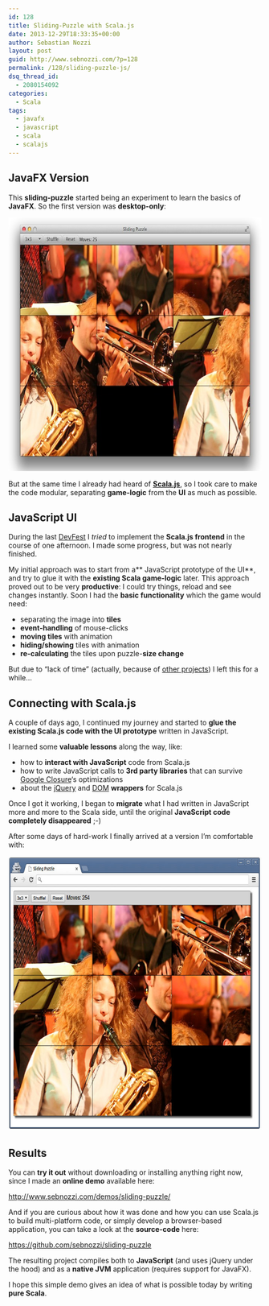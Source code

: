 ```yaml
---
id: 128
title: Sliding-Puzzle with Scala.js
date: 2013-12-29T18:33:35+00:00
author: Sebastian Nozzi
layout: post
guid: http://www.sebnozzi.com/?p=128
permalink: /128/sliding-puzzle-js/
dsq_thread_id:
  - 2080154092
categories:
  - Scala
tags:
  - javafx
  - javascript
  - scala
  - scalajs
---
```

## JavaFX Version

This **sliding-puzzle** started being an experiment to learn the basics of **JavaFX**. So the first version was **desktop-only**:

[<img class="aligncenter size-full wp-image-129" alt="screenshot-javafx" src="/assets/2013/12/screenshot-javafx.jpg" width="694" height="504" />](/assets/2013/12/screenshot-javafx.jpg)

But at the same time I already had heard of **[Scala.js](http://www.scala-js.org/)**, so I took care to make the code modular, separating **game-logic** from the **UI** as much as possible.

## JavaScript UI

During the last [DevFest](http://www.devfest.at/agenda) I _tried_ to implement the **Scala.js frontend** in the course of one afternoon. I made some progress, but was not nearly finished.

<!--more-->

My initial approach was to start from a\*\* JavaScript prototype of the UI\*\*, and try to glue it with the **existing Scala game-logic** later. This approach proved out to be very **productive**: I could try things, reload and see changes instantly. Soon I had the **basic functionality** which the game would need:

  * <span style="line-height: 15px;">separating the image into <strong>tiles</strong></span>
  * **event-handling** of mouse-clicks
  * **moving tiles** with animation
  * **hiding/showing** tiles with animation
  * **re-calculating** the tiles upon puzzle-**size change**

But due to &#8220;lack of time&#8221; (actually, because of [other projects](http://www.sebnozzi.com/104/cooperative-word-guessing/ "Cooperative word-guessing in Scala")) I left this for a while&#8230;

## Connecting with Scala.js

A couple of days ago, I continued my journey and started to **glue the existing Scala.js code with the UI prototype** written in JavaScript.

I learned some **valuable lessons** along the way, like:

  * how to **interact with JavaScript** code from Scala.js
  * how to write JavaScript calls to **3rd party libraries** that can survive [Google Closure](https://developers.google.com/closure/)&#8216;s optimizations
  * about the [jQuery](https://github.com/scala-js/scala-js-jquery) and [DOM](https://github.com/scala-js/scala-js-dom) **wrappers** for Scala.js

Once I got it working, I began to **migrate** what I had written in JavaScript more and more to the Scala side, until the original **JavaScript code completely disappeared** ;-)

After some days of hard-work I finally arrived at a version I&#8217;m comfortable with:

[<img class="aligncenter size-full wp-image-130" alt="screenshot-browser" src="/assets/2013/12/screenshot-browser.jpeg" width="672" height="545" />](/assets/2013/12/screenshot-browser.jpeg)

## Results

You can **try it out** without downloading or installing anything right now, since I made an **online demo** available here:

<http://www.sebnozzi.com/demos/sliding-puzzle/>

And if you are curious about how it was done and how you can use Scala.js to build multi-platform code, or simply develop a browser-based application, you can take a look at the **source-code** here:

<https://github.com/sebnozzi/sliding-puzzle>

The resulting project compiles both to **JavaScript** (and uses jQuery under the hood) and as a **native JVM** application (requires support for JavaFX).

I hope this simple demo gives an idea of what is possible today by writing **pure Scala**.